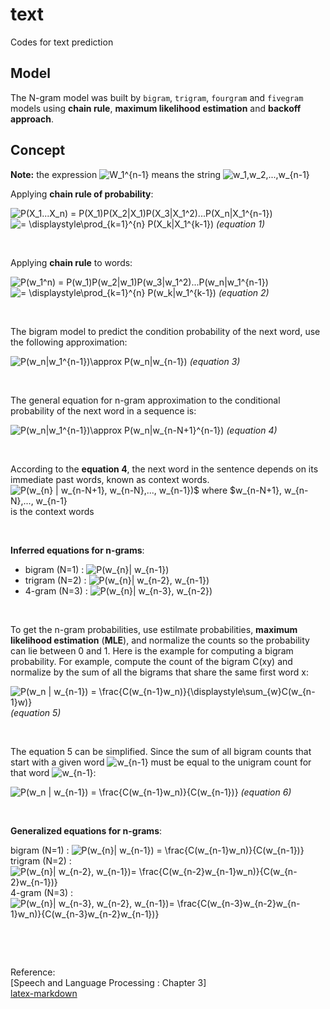 # text
Codes for text prediction 


## Model
The N-gram model was built by `bigram`, `trigram`, `fourgram` and `fivegram` models using __chain rule__, __maximum likelihood estimation__ and __backoff approach__.

## Concept
__Note:__ the expression ![W_1^{n-1}](https://render.githubusercontent.com/render/math?math=%24W_1%5E%7Bn-1%7D%24) means the string ![w_1,w_2,...,w_{n-1}](https://render.githubusercontent.com/render/math?math=%24w_1%2Cw_2%2C...%2Cw_%7Bn-1%7D%24)

Applying **chain rule of probability**:  

![P(X_1...X_n) = P(X_1)P(X_2|X_1)P(X_3|X_1^2)...P(X_n|X_1^{n-1})](https://render.githubusercontent.com/render/math?math=%24P(X_1...X_n)%20%3D%20P(X_1)P(X_2%7CX_1)P(X_3%7CX_1%5E2)...P(X_n%7CX_1%5E%7Bn-1%7D)%24)  
![ = \displaystyle\prod_{k=1}^{n} P(X_k|X_1^{k-1})](https://render.githubusercontent.com/render/math?math=%24%20%3D%20%5Cdisplaystyle%5Cprod_%7Bk%3D1%7D%5E%7Bn%7D%20P(X_k%7CX_1%5E%7Bk-1%7D)%24)     
*(equation  1)*  
<p><br></p>

Applying **chain rule** to words:  

![P(w_1^n) = P(w_1)P(w_2|w_1)P(w_3|w_1^2)...P(w_n|w_1^{n-1})](https://render.githubusercontent.com/render/math?math=%24P(w_1%5En)%20%3D%20P(w_1)P(w_2%7Cw_1)P(w_3%7Cw_1%5E2)...P(w_n%7Cw_1%5E%7Bn-1%7D)%24)  
![ = \displaystyle\prod_{k=1}^{n} P(w_k|w_1^{k-1})](https://render.githubusercontent.com/render/math?math=%24%20%3D%20%5Cdisplaystyle%5Cprod_%7Bk%3D1%7D%5E%7Bn%7D%20P(w_k%7Cw_1%5E%7Bk-1%7D)%24)  
*(equation  2)*  
<p><br></p>

The bigram model to predict the condition probability of the next word, use the following approximation:  

![P(w_n|w_1^{n-1})\approx P(w_n|w_{n-1})](https://render.githubusercontent.com/render/math?math=%24P(w_n%7Cw_1%5E%7Bn-1%7D)%5Capprox%20P(w_n%7Cw_%7Bn-1%7D)%24)  
*(equation  3)*  
<p><br></p>

The general equation for n-gram approximation to the conditional probability of the next word in a sequence is:  

![P(w_n|w_1^{n-1})\approx P(w_n|w_{n-N+1}^{n-1})](https://render.githubusercontent.com/render/math?math=%24P(w_n%7Cw_1%5E%7Bn-1%7D)%5Capprox%20P(w_n%7Cw_%7Bn-N%2B1%7D%5E%7Bn-1%7D)%24)   
*(equation  4)*  
<p><br></p>

According to the **equation 4**, the next word in the sentence depends on its immediate past words, known as context words.   
![P(w_{n} | w_{n-N+1}, w_{n-N},..., w_{n-1})$ where $w_{n-N+1}, w_{n-N},..., w_{n-1}](https://render.githubusercontent.com/render/math?math=%24P(w_%7Bn%7D%20%7C%20w_%7Bn-N%2B1%7D%2C%20w_%7Bn-N%7D%2C...%2C%20w_%7Bn-1%7D)%24%20where%20%24w_%7Bn-N%2B1%7D%2C%20w_%7Bn-N%7D%2C...%2C%20w_%7Bn-1%7D%24) is the context words  
<p><br></p>

__Inferred equations for n-grams__:  

* bigram (N=1)  :  ![P(w_{n}| w_{n-1})](https://render.githubusercontent.com/render/math?math=P(w_%7Bn%7D%7C%20w_%7Bn-1%7D))    
* trigram (N=2) :  ![P(w_{n}| w_{n-2}, w_{n-1})](https://render.githubusercontent.com/render/math?math=%24P(w_%7Bn%7D%7C%20w_%7Bn-2%7D%2C%20w_%7Bn-1%7D)%24)    
* 4-gram  (N=3) :  ![P(w_{n}| w_{n-3}, w_{n-2})](https://render.githubusercontent.com/render/math?math=%24P(w_%7Bn%7D%7C%20w_%7Bn-3%7D%2C%20w_%7Bn-2%7D)%24)     
<p><br></p>

To get the n-gram probabilities, use estilmate probabilities, __maximum likelihood estimation__ (__MLE__), and normalize the counts so the probability can lie between 0 and 1. Here is the example for computing a bigram probability. For example, compute the count of the bigram C(xy) and normalize by the sum of all the bigrams that share the same first word x:

![P(w_n | w_{n-1}) = \frac{C(w_{n-1}w_n)}{\displaystyle\sum_{w}C(w_{n-1}w)}](https://render.githubusercontent.com/render/math?math=P(w_n%20%7C%20w_%7Bn-1%7D)%20%3D%20%5Cfrac%7BC(w_%7Bn-1%7Dw_n)%7D%7B%5Cdisplaystyle%5Csum_%7Bw%7DC(w_%7Bn-1%7Dw)%7D)  
*(equation  5)*  

<p><br></p>

The equation 5 can be simplified. Since the sum of all bigram counts that start with a given word ![w_{n-1}](https://render.githubusercontent.com/render/math?math=w_%7Bn-1%7D) must be equal to the unigram count for that word ![w_{n-1}](https://render.githubusercontent.com/render/math?math=w_%7Bn-1%7D):

![P(w_n | w_{n-1}) = \frac{C(w_{n-1}w_n)}{C(w_{n-1})}](https://render.githubusercontent.com/render/math?math=P(w_n%20%7C%20w_%7Bn-1%7D)%20%3D%20%5Cfrac%7BC(w_%7Bn-1%7Dw_n)%7D%7BC(w_%7Bn-1%7D)%7D)  
*(equation  6)*   

<p><br></p>

__Generalized equations for n-grams__:  

bigram (N=1)  :  ![P(w_{n}| w_{n-1}) = \frac{C(w_{n-1}w_n)}{C(w_{n-1})}](https://render.githubusercontent.com/render/math?math=P(w_%7Bn%7D%7C%20w_%7Bn-1%7D)%20%3D%20%5Cfrac%7BC(w_%7Bn-1%7Dw_n)%7D%7BC(w_%7Bn-1%7D)%7D)   
trigram (N=2) :  ![P(w_{n}| w_{n-2}, w_{n-1})= \frac{C(w_{n-2}w_{n-1}w_n)}{C(w_{n-2}w_{n-1})}](https://render.githubusercontent.com/render/math?math=P(w_%7Bn%7D%7C%20w_%7Bn-2%7D%2C%20w_%7Bn-1%7D)%3D%20%5Cfrac%7BC(w_%7Bn-2%7Dw_%7Bn-1%7Dw_n)%7D%7BC(w_%7Bn-2%7Dw_%7Bn-1%7D)%7D)   
4-gram  (N=3) :  ![P(w_{n}| w_{n-3}, w_{n-2}, w_{n-1})= \frac{C(w_{n-3}w_{n-2}w_{n-1}w_n)}{C(w_{n-3}w_{n-2}w_{n-1})}](https://render.githubusercontent.com/render/math?math=P(w_%7Bn%7D%7C%20w_%7Bn-3%7D%2C%20w_%7Bn-2%7D%2C%20w_%7Bn-1%7D)%3D%20%5Cfrac%7BC(w_%7Bn-3%7Dw_%7Bn-2%7Dw_%7Bn-1%7Dw_n)%7D%7BC(w_%7Bn-3%7Dw_%7Bn-2%7Dw_%7Bn-1%7D)%7D)    


<p><br></p>
<p><br></p>

Reference:  
[Speech and Language Processing : Chapter 3]  
[latex-markdown](https://alexanderrodin.com/github-latex-markdown/)
